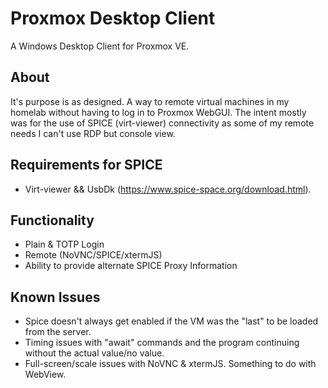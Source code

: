 # Proxmox Desktop Client
A Windows Desktop Client for Proxmox VE.
## About
It's purpose is as designed.  A way to remote virtual machines in my homelab without having to log in to Proxmox WebGUI.
The intent mostly was for the use of SPICE (virt-viewer) connectivity as some of my remote needs I can't use RDP but console view.
## Requirements for SPICE
- Virt-viewer && UsbDk (https://www.spice-space.org/download.html). 
## Functionality
- Plain & TOTP Login
- Remote (NoVNC/SPICE/xtermJS)
- Ability to provide alternate SPICE Proxy Information
## Known Issues
- Spice doesn't always get enabled if the VM was the "last" to be loaded from the server.
- Timing issues with "await" commands and the program continuing without the actual value/no value.
- Full-screen/scale issues with NoVNC & xtermJS.  Something to do with WebView. 

